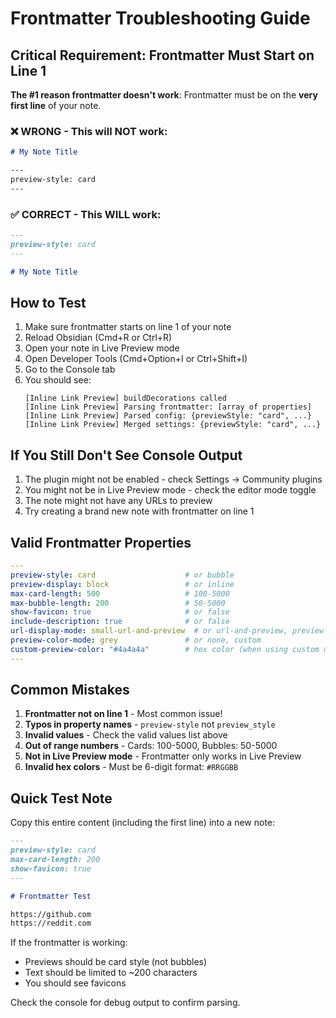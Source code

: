 # Frontmatter Troubleshooting Guide

## Critical Requirement: Frontmatter Must Start on Line 1

**The #1 reason frontmatter doesn't work**: Frontmatter must be on the **very first line** of your note.

### ❌ WRONG - This will NOT work:
```markdown
# My Note Title

---
preview-style: card
---
```

### ✅ CORRECT - This WILL work:
```markdown
---
preview-style: card
---

# My Note Title
```

## How to Test

1. Make sure frontmatter starts on line 1 of your note
2. Reload Obsidian (Cmd+R or Ctrl+R)
3. Open your note in Live Preview mode
4. Open Developer Tools (Cmd+Option+I or Ctrl+Shift+I)
5. Go to the Console tab
6. You should see:
   ```
   [Inline Link Preview] buildDecorations called
   [Inline Link Preview] Parsing frontmatter: [array of properties]
   [Inline Link Preview] Parsed config: {previewStyle: "card", ...}
   [Inline Link Preview] Merged settings: {previewStyle: "card", ...}
   ```

## If You Still Don't See Console Output

1. The plugin might not be enabled - check Settings → Community plugins
2. You might not be in Live Preview mode - check the editor mode toggle
3. The note might not have any URLs to preview
4. Try creating a brand new note with frontmatter on line 1

## Valid Frontmatter Properties

```yaml
---
preview-style: card                    # or bubble
preview-display: block                 # or inline  
max-card-length: 500                   # 100-5000
max-bubble-length: 200                 # 50-5000
show-favicon: true                     # or false
include-description: true              # or false
url-display-mode: small-url-and-preview  # or url-and-preview, preview-only
preview-color-mode: grey               # or none, custom
custom-preview-color: "#4a4a4a"        # hex color (when using custom mode)
---
```

## Common Mistakes

1. **Frontmatter not on line 1** - Most common issue!
2. **Typos in property names** - `preview-style` not `preview_style`
3. **Invalid values** - Check the valid values list above
4. **Out of range numbers** - Cards: 100-5000, Bubbles: 50-5000
5. **Not in Live Preview mode** - Frontmatter only works in Live Preview
6. **Invalid hex colors** - Must be 6-digit format: `#RRGGBB`

## Quick Test Note

Copy this entire content (including the first line) into a new note:

```markdown
---
preview-style: card
max-card-length: 200
show-favicon: true
---

# Frontmatter Test

https://github.com
https://reddit.com
```

If the frontmatter is working:
- Previews should be card style (not bubbles)
- Text should be limited to ~200 characters
- You should see favicons

Check the console for debug output to confirm parsing.
